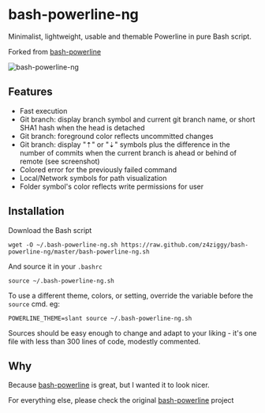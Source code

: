 # bash-powerline-ng

Minimalist, lightweight, usable and themable Powerline in pure Bash script.

Forked from [bash-powerline](https://github.com/riobard/bash-powerline)


![bash-powerline-ng](https://raw.github.com/z4ziggy/bash-powerline-ng/master/screenshots/terminal.png)

## Features

* Fast execution
* Git branch: display branch symbol and current git branch name, or short SHA1 hash when the head is detached
* Git branch: foreground color reflects uncommitted changes
* Git branch: display "⇡" or "⇣" symbols plus the difference in the number of commits when the current branch is ahead or behind of remote (see screenshot)
* Colored error for the previously failed command
* Local/Network symbols for path visualization
* Folder symbol's color reflects write permissions for user


## Installation

Download the Bash script

    wget -O ~/.bash-powerline-ng.sh https://raw.github.com/z4ziggy/bash-powerline-ng/master/bash-powerline-ng.sh

And source it in your `.bashrc`

    source ~/.bash-powerline-ng.sh

To use a different theme, colors, or setting, override the variable before the `source` cmd. eg:

    POWERLINE_THEME=slant source ~/.bash-powerline-ng.sh


Sources should be easy enough to change and adapt to your liking - it's one file with less than 300 lines of code, modestly commented.


## Why

Because [bash-powerline](https://github.com/riobard/bash-powerline) is great, 
but I wanted it to look nicer.

For everything else, please check the original [bash-powerline](https://github.com/riobard/bash-powerline) project

